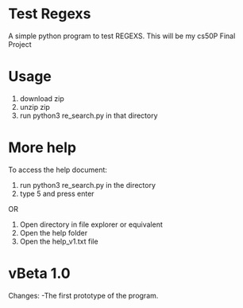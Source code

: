 # Test Regexs
A simple python program to test REGEXS. This will be my cs50P Final Project

# Usage
1. download zip
2. unzip zip
3. run python3 re_search.py in that directory

# More help
To access the help document:
1. run python3 re_search.py in the directory
2. type 5 and press enter

OR

1. Open directory in file explorer or equivalent
2. Open the help folder
3. Open the help_v1.txt file 

# vBeta 1.0
Changes:
-The first prototype of the program.
